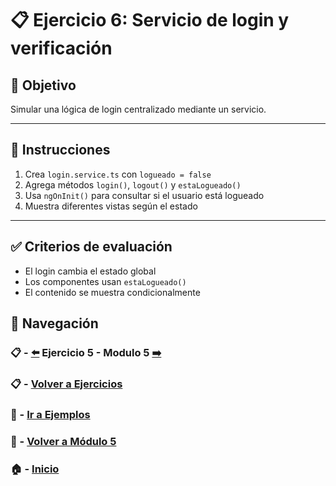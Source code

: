 # 📋 Ejercicio 6: Servicio de login y verificación

## 🎯 Objetivo
Simular una lógica de login centralizado mediante un servicio.

---

## 📝 Instrucciones

1. Crea `login.service.ts` con `logueado = false`
2. Agrega métodos `login()`, `logout()` y `estaLogueado()`
3. Usa `ngOnInit()` para consultar si el usuario está logueado
4. Muestra diferentes vistas según el estado

---

## ✅ Criterios de evaluación

- El login cambia el estado global
- Los componentes usan `estaLogueado()`
- El contenido se muestra condicionalmente


## 🔁 Navegación

### 📋 -  [⬅️](./Ejercicio_5.md) Ejercicio 5 - Modulo 5 [➡️](../../../Modulo_6/Modulo_6.md)

### 📋 - [Volver a Ejercicios](../README.md)

### 🧪 - [Ir a Ejemplos](../../Ejemplos/README.md)

### 📘 - [Volver a Módulo 5](../../Modulo_5.md)

### 🏠 - [Inicio](../../../README.md)

